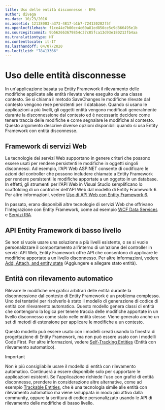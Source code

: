 ```yaml
---
title: Uso delle entità disconnesse - EF6
author: divega
ms.date: 10/23/2016
ms.assetid: 12138003-a373-4817-b1b7-724130202f5f
ms.openlocfilehash: f1ce44e7b00ec4c60a81ed850ce5c9d866495e1b
ms.sourcegitcommit: 9b562663679854c37c05fca13d93e180213fb4aa
ms.translationtype: HT
ms.contentlocale: it-IT
ms.lasthandoff: 04/07/2020
ms.locfileid: "78413366"
---
```

# <a name="working-with-disconnected-entities"></a>Uso delle entità disconnesse
In un'applicazione basata su Entity Framework il rilevamento delle modifiche applicate alle entità rilevate viene eseguito da una classe contesto. Se si chiama il metodo SaveChanges le modifiche rilevate dal contesto vengono rese persistenti per il database. Quando si usano le applicazioni a più livelli, gli oggetti entità vengono modificati generalmente durante la disconnessione dal contesto ed è necessario decidere come tenere traccia delle modifiche e come segnalare le modifiche al contesto. Questo argomento descrive diverse opzioni disponibili quando si usa Entity Framework con entità disconnesse.   

## <a name="web-service-frameworks"></a>Framework di servizi Web

Le tecnologie dei servizi Web supportano in genere criteri che possono essere usati per rendere persistenti le modifiche in oggetti singoli disconnessi. Ad esempio, l'API Web ASP.NET consente di codificare le azioni del controller che possono includere chiamate a Entity Framework per rendere persistenti le modifiche apportate a un oggetto in un database. In effetti, gli strumenti per l'API Web in Visual Studio semplificano lo scaffolding di un controller dell'API Web dal modello di Entity Framework 6. Per altre informazioni, vedere [Uso di API Web con Entity Framework 6](https://docs.microsoft.com/aspnet/web-api/overview/data/using-web-api-with-entity-framework/).   

In passato, erano disponibili altre tecnologie di servizi Web che offrivano l'integrazione con Entity Framework, come ad esempio [WCF Data Services](https://docs.microsoft.com/dotnet/framework/data/wcf/create-a-data-service-using-an-adonet-ef-data-wcf) e [Servizi RIA](https://docs.microsoft.com/previous-versions/dotnet/wcf-ria/ee707344(v=vs.91)).

## <a name="low-level-ef-apis"></a>API Entity Framework di basso livello

Se non si vuole usare una soluzione a più livelli esistente, o se si vuole personalizzare il comportamento all'interno di un'azione del controller in servizi API Web, Entity Framework offre API che consentono di applicare le modifiche apportate a un livello disconnesso. Per altre informazioni, vedere [Add, Attach, and entity state](~/ef6/saving/change-tracking/entity-state.md) (Aggiungere e allegare stato entità).  

## <a name="self-tracking-entities"></a>Entità con rilevamento automatico  

Rilevare le modifiche nei grafici arbitrari delle entità durante la disconnessione dal contesto di Entity Framework è un problema complesso. Uno dei tentativi per risolverlo è stato il modello di generazione di codice di entità con rilevamento automatico. Questo modello genera classi di entità che contengono la logica per tenere traccia delle modifiche apportate in un livello disconnesso come stato nelle entità stesse. Viene generato anche un set di metodi di estensione per applicare le modifiche a un contesto.

Questo modello può essere usato con i modelli creati usando la finestra di progettazione di Entity Framework, ma non può essere usato con i modelli Code First. Per altre informazioni, vedere [Self-Tracking Entities](self-tracking-entities/index.md) (Entità con rilevamento automatico).  

> [!IMPORTANT]
> Non è più consigliabile usare il modello di entità con rilevamento automatico. Continuerà a essere disponibile solo per supportare le applicazioni esistenti. Se l'applicazione richiede l'uso con grafici di entità disconnesse, prendere in considerazione altre alternative, come ad esempio [Trackable Entities](https://trackableentities.github.io/), che è una tecnologia simile alle entità con rilevamento automatico ma viene sviluppata in modo più attivo dalla community, oppure la scrittura di codice personalizzato usando le API di rilevamento delle modifiche di basso livello.
